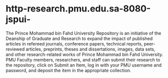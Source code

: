 # http-research.pmu.edu.sa-8080-jspui-
The Prince Mohammad bin Fahd University Repository is an initiative of the Deanship of Graduate and Research to expand the impact of published articles in refereed journals, conference papers, technical reports, peer-reviewed articles, preprints, theses and dissertations, images, data sets, and other research-related works of Prince Mohammad bin Fahd University. PMU Faculty members, researchers, and staff can submit their research to the repository, click on Submit an Item, log in with your PMU username and password, and deposit the item in the appropriate collection.
